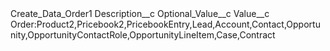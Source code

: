 <?xml version="1.0" encoding="UTF-8"?>
<CustomMetadata xmlns="http://soap.sforce.com/2006/04/metadata" xmlns:xsi="http://www.w3.org/2001/XMLSchema-instance" xmlns:xsd="http://www.w3.org/2001/XMLSchema">
    <label>Create_Data_Order1</label>
    <values>
        <field>Description__c</field>
        <value xsi:nil="true"/>
    </values>
    <values>
        <field>Optional_Value__c</field>
        <value xsi:nil="true"/>
    </values>
    <values>
        <field>Value__c</field>
        <value xsi:type="xsd:string">Order:Product2,Pricebook2,PricebookEntry,Lead,Account,Contact,Opportunity,OpportunityContactRole,OpportunityLineItem,Case,Contract</value>
    </values>
</CustomMetadata>
